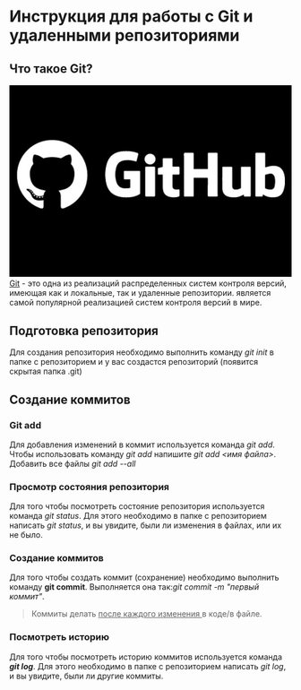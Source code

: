 # Инструкция для работы с Git и удаленными репозиториями

## Что такое Git?
![изображение](scale_1200.jfif)
[Git](https://github.com/) - это одна из реализаций распределенных систем контроля версий, имеющая как и локальные, так и удаленные репозитории. является самой популярной реализацией систем контроля версий в мире.
## Подготовка репозитория 
Для создания репозитория необходимо выполнить команду *git init* в папке с репозиторием и у вас создастся репозиторий (появится скрытая папка .git)

## Создание коммитов

### Git add 
Для добавления изменений в коммит используется команда *git add*. Чтобы использовать команду *git add* напишите *git add <имя файла>*. Добавить все файлы *git add --all*

### Просмотр состояния репозитория 
Для того чтобы посмотреть состояние репозитория используется команда *git status*. Для этого необходимо в папке с репозиторием написать *git status*, и вы увидите, были ли изменения в файлах, или их не было.

### Создание коммитов
Для того чтобы создать коммит (сохранение) необходимо выполнить команду **git commit**. Выполняется она так:*git commit -m "первый коммит"*.
> Коммиты делать <u>после каждого изменения </u> в коде/в файле. 

### Посмотреть историю 
Для того чтобы посмотреть историю коммитов используется команда ***git log***. Для этого необходимо в папке с репозиторием написать *git log*, и вы увидите, были ли другие коммиты.
